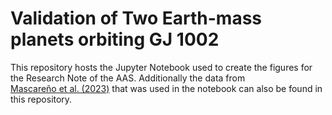 # Validation of Two Earth-mass planets orbiting GJ 1002
This repository hosts the Jupyter Notebook used to create the figures for the Research Note of the AAS. Additionally the data from <a href="https://ui.adsabs.harvard.edu/abs/2023A%26A...670A...5S/abstract">	
Mascareño et al. (2023)</a> that was used in the notebook can also be found in this repository.
